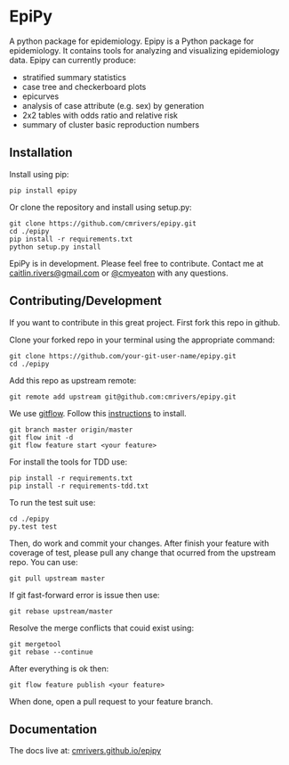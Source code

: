 EpiPy
========
A python package for epidemiology. Epipy is a Python package for epidemiology.
It contains tools for analyzing and visualizing epidemiology data.
Epipy can currently produce:

* stratified summary statistics
* case tree and checkerboard plots
* epicurves
* analysis of case attribute (e.g. sex) by generation
* 2x2 tables with odds ratio and relative risk
* summary of cluster basic reproduction numbers

Installation
------------
Install using pip:

    pip install epipy
    
Or clone the repository and install using setup.py:

    git clone https://github.com/cmrivers/epipy.git
    cd ./epipy
    pip install -r requirements.txt
    python setup.py install

EpiPy is in development. Please feel free to contribute.
Contact me at caitlin.rivers@gmail.com or [@cmyeaton](http://twitter.com/cmyeaton) with any questions.

Contributing/Development
------------
If you want to contribute in this great project. First fork this repo in github.

Clone your forked repo in your terminal using the appropriate command:

    git clone https://github.com/your-git-user-name/epipy.git
    cd ./epipy

Add this repo as upstream remote:

    git remote add upstream git@github.com:cmrivers/epipy.git

We use [gitflow](https://github.com/nvie/gitflow). Follow this [instructions](https://github.com/nvie/gitflow/wiki/Installation) to install.

    git branch master origin/master
    git flow init -d
    git flow feature start <your feature>

For install the tools for TDD use:
    
    pip install -r requirements.txt
    pip install -r requirements-tdd.txt

To run the test suit use:

    cd ./epipy
    py.test test

Then, do work and commit your changes. After finish your feature with coverage of test, please pull any change that ocurred from the upstream repo. You can use:

    git pull upstream master

If git fast-forward error is issue then use:

    git rebase upstream/master

Resolve the merge conflicts that couid exist using:

    git mergetool
    git rebase --continue

After everything is ok then:

    git flow feature publish <your feature>

When done, open a pull request to your feature branch.


Documentation
------------
The docs live at: [cmrivers.github.io/epipy](https://cmrivers.github.io/epipy)
